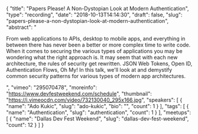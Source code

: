 {
  "title": "Papers Please! A Non-Dystopian Look at Modern Authentication",
  "type": "recording",
  "date": "2018-10-13T14:14:30",
  "draft": false,
  "slug": "papers-please-a-non-dystopian-look-at-modern-authentication",
  "abstract": "<p>From web applications to APIs, desktop to mobile apps, and everything in between there has never been a better or more complex time to write code. When it comes to securing the various types of applications you may be wondering what the right approach is. It may seem that with each new architecture, the rules of security get rewritten. JSON Web Tokens, Open ID, Authentication Flows, Oh My! In this talk, we'll look at and demystify common security patterns for various types of modern app architectures.</p>",
  "vimeo": "295070478",
  "moreinfo": "https://www.devfestweekend.com/schedule",
  "thumbnail": "https://i.vimeocdn.com/video/732130040_295x166.jpg",
  "speakers": [
    {
      "name": "Ado Kukic",
      "slug": "ado-kukic",
      "bio": "",
      "count": 1
    }
  ],
  "tags": [
    {
      "name": "Authentication",
      "slug": "authentication",
      "count": 1
    }
  ],
  "meetups": [
    {
      "name": "Dallas Dev Fest Weekend",
      "slug": "dallas-dev-fest-weekend",
      "count": 12
    }
  ]
}
